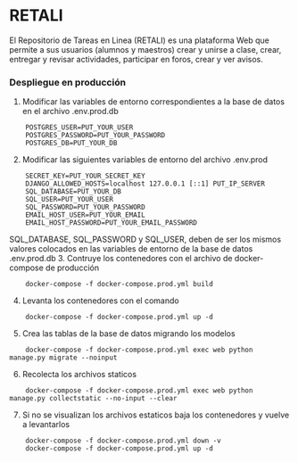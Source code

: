 # RETALI
El Repositorio de Tareas en Linea (RETALI) es una plataforma Web que 
permite a sus usuarios (alumnos y maestros) crear y unirse a clase, crear,
entregar y revisar actividades, participar en foros, crear y ver avisos.

### Despliegue en producción
1. Modificar las variables de entorno correspondientes a la base de datos en el archivo .env.prod.db
```
    POSTGRES_USER=PUT_YOUR_USER
    POSTGRES_PASSWORD=PUT_YOUR_PASSWORD
    POSTGRES_DB=PUT_YOUR_DB
```
2. Modificar las siguientes variables de entorno del archivo .env.prod
```
    SECRET_KEY=PUT_YOUR_SECRET_KEY
    DJANGO_ALLOWED_HOSTS=localhost 127.0.0.1 [::1] PUT_IP_SERVER
    SQL_DATABASE=PUT_YOUR_DB
    SQL_USER=PUT_YOUR_USER
    SQL_PASSWORD=PUT_YOUR_PASSWORD
    EMAIL_HOST_USER=PUT_YOUR_EMAIL
    EMAIL_HOST_PASSWORD=PUT_YOUR_EMAIL_PASSWORD
```
SQL_DATABASE, SQL_PASSWORD y SQL_USER, deben de ser los mismos valores colocados en las variables de entorno de la base
de datos .env.prod.db
3. Contruye los contenedores con el archivo de docker-compose de producción
```
    docker-compose -f docker-compose.prod.yml build
```
4. Levanta los contenedores con el comando
```
    docker-compose -f docker-compose.prod.yml up -d
```
5. Crea las tablas de la base de datos migrando los modelos
```
    docker-compose -f docker-compose.prod.yml exec web python manage.py migrate --noinput
```
6. Recolecta los archivos staticos 
```
    docker-compose -f docker-compose.prod.yml exec web python manage.py collectstatic --no-input --clear
```
7. Si no se visualizan los archivos estaticos baja los contenedores y vuelve a levantarlos
```
    docker-compose -f docker-compose.prod.yml down -v
    docker-compose -f docker-compose.prod.yml up -d
```
